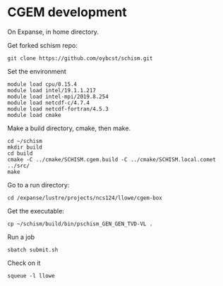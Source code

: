 # CGEM development

On Expanse, in home directory.

Get forked schism repo:
```
git clone https://github.com/oybcst/schism.git
```

Set the environment
```
module load cpu/0.15.4
module load intel/19.1.1.217
module load intel-mpi/2019.8.254
module load netcdf-c/4.7.4
module load netcdf-fortran/4.5.3
module load cmake
```


Make a build directory, cmake, then make. 
```
cd ~/schism
mkdir build
cd build
cmake -C ../cmake/SCHISM.cgem.build -C ../cmake/SCHISM.local.comet ../src/
make
```

Go to a run directory:
```
cd /expanse/lustre/projects/ncs124/llowe/cgem-box
```

Get the executable:
```
cp ~/schism/build/bin/pschism_GEN_GEN_TVD-VL .
```

Run a job
```
sbatch submit.sh
```

Check on it
```
squeue -l llowe
```


